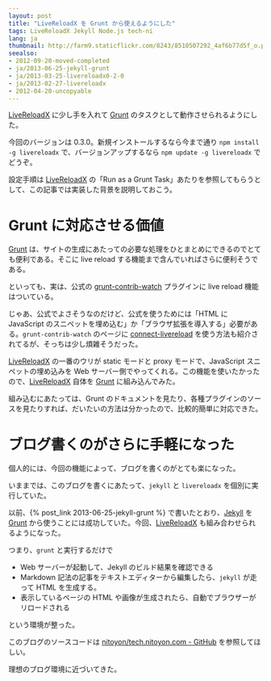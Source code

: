 ```yaml
---
layout: post
title: "LiveReloadX を Grunt から使えるようにした"
tags: LiveReloadX Jekyll Node.js tech-ni
lang: ja
thumbnail: http://farm9.staticflickr.com/8243/8510507292_4af6b77d5f_o.png
seealso:
- 2012-09-20-moved-completed
- ja/2013-06-25-jekyll-grunt
- ja/2013-03-25-livereloadx0-2-0
- ja/2013-02-27-livereloadx
- 2012-04-20-uncopyable
---
```

[LiveReloadX] に少し手を入れて [Grunt] のタスクとして動作させられるようにした。

今回のバージョンは 0.3.0。新規インストールするなら今まで通り `npm install -g livereloadx` で、バージョンアップするなら `npm update -g livereloadx` でどうぞ。

設定手順は [LiveReloadX] の「Run as a Grunt Task」あたりを参照してもらうとして、この記事では実装した背景を説明しておこう。


Grunt に対応させる価値
======================

[Grunt] は、サイトの生成にあたっての必要な処理をひとまとめにできるのでとても便利である。そこに live reload する機能まで含んでいればさらに便利そうである。

といっても、実は、公式の [grunt-contrib-watch](https://github.com/gruntjs/grunt-contrib-watch#optionslivereload) プラグインに live reload 機能はついている。

じゃあ、公式でよさそうなのだけど、公式を使うためには「HTML に JavaScript のスニペットを埋め込む」か「ブラウザ拡張を導入する」必要がある。`grunt-contrib-watch` のページに [connect-livereload](https://github.com/intesso/connect-livereload) を使う方法も紹介されてるが、そっちは少し煩雑そうだった。

[LiveReloadX] の一番のウリが static モードと proxy モードで、JavaScript スニペットの埋め込みを Web サーバー側でやってくれる。この機能を使いたかったので、[LiveReloadX] 自体を [Grunt] に組み込んでみた。

組み込むにあたっては、Grunt のドキュメントを見たり、各種プラグインのソースを見たりすれば、だいたいの方法は分かったので、比較的簡単に対応できた。


ブログ書くのがさらに手軽になった
================================

個人的には、今回の機能によって、ブログを書くのがとても楽になった。

いままでは、このブログを書くにあたって、`jekyll` と `livereloadx` を個別に実行していた。

以前、{% post_link 2013-06-25-jekyll-grunt %} で書いたとおり、[Jekyll] を [Grunt] から使うことには成功していた。今回、[LiveReloadX] も組み合わせられるようになった。

つまり、`grunt` と実行するだけで

  * Web サーバーが起動して、Jekyll のビルド結果を確認できる
  * Markdown 記法の記事をテキストエディターから編集したら、`jekyll` が走って HTML を生成する。
  * 表示しているページの HTML や画像が生成されたら、自動でブラウザーがリロードされる

という環境が整った。

このブログのソースコードは [nitoyon/tech.nitoyon.com - GitHub](https://github.com/nitoyon/tech.nitoyon.com) を参照してほしい。

理想のブログ環境に近づいてきた。


[jekyll]: https://github.com/mojombo/jekyll
[Grunt]:  http://gruntjs.com/
[LiveReloadX]: http://nitoyon.github.io/livereloadx/